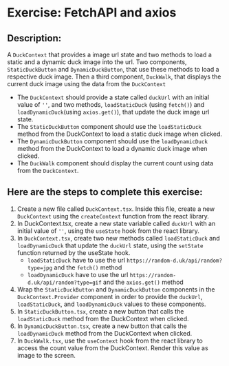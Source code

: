 # Exercise: FetchAPI and axios

## Description:

A `DuckContext` that provides a image url state and two methods to load a static and a dynamic duck image into the url. Two components, `StaticDuckButton` and `DynamicDuckButton`, that use these methods to load a respective duck image. Then a third component, `DuckWalk`, that displays the current duck image using the data from the `DuckContext`

- The `DuckContext` should provide a state called `duckUrl` with an initial value of `''`, and two methods, `loadStaticDuck` (using `fetch()`) and `loadDynamicDuck`(using `axios.get()`), that update the duck image url state.
- The `StaticDuckButton` component should use the `loadStaticDuck` method from the DuckContext to load a static duck image when clicked.
- The `DynamicDuckButton` component should use the `loadDynamicDuck` method from the DuckContext to load a dynamic duck image when clicked.
- The `DuckWalk` component should display the current count using data from the `DuckContext`.

## Here are the steps to complete this exercise:

1. Create a new file called `DuckContext.tsx`. Inside this file, create a new `DuckContext` using the `createContext` function from the react library.
2. In DuckContext.tsx, create a new state variable called `duckUrl` with an initial value of `''`, using the `useState` hook from the react library.
3. In `DuckContext.tsx`, create two new methods called `loadStaticDuck` and `loadDynamicDuck` that update the `duckUrl` state, using the `setState` function returned by the useState hook.
   - `loadStaticDuck` have to use the url `https://random-d.uk/api/random?type=jpg` and the `fetch()` method
   - `loadDynamicDuck` have to use the url `https://random-d.uk/api/random?type=gif` and the `axios.get()` method
4. Wrap the `StaticDuckButton` and `DynamicDuckButton` components in the `DuckContext.Provider` component in order to provide the `duckUrl`, `loadStaticDuck`, and `loadDynamicDuck` values to these components.
5. In `StaticDuckButton.tsx`, create a new button that calls the `loadStaticDuck` method from the DuckContext when clicked.
6. In `DynamicDuckButton.tsx`, create a new button that calls the `loadDynamicDuck` method from the DuckContext when clicked.
7. In `DuckWalk.tsx`, use the `useContext` hook from the react library to access the count value from the DuckContext. Render this value as image to the screen.
